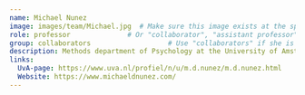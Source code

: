 ```yaml
---
name: Michael Nunez
image: images/team/Michael.jpg  # Make sure this image exists at the specified path
role: professor              # Or "collaborator", "assistant professor", etc.
group: collaborators                   # Use "collaborators" if she is a collaborator
description: Methods department of Psychology at the University of Amsterdam
links:
  UvA-page: https://www.uva.nl/profiel/n/u/m.d.nunez/m.d.nunez.html
  Website: https://www.michaeldnunez.com/
---
```

